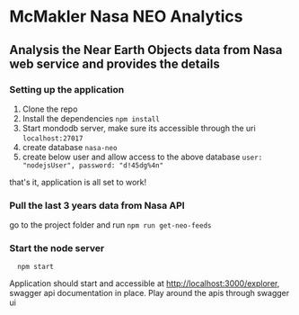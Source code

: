 # McMakler Nasa NEO Analytics
## Analysis the Near Earth Objects data from Nasa web service and provides the details

### Setting up the application
  1. Clone the repo
  2. Install the dependencies
    ```npm install```
  2. Start mondodb server, make sure  its accessible through the uri 
    ```
    localhost:27017
    ```
  3. create database 
    ```
      nasa-neo
    ```
  4. create below user and allow access to the above database
    ```
      user: "nodejsUser",
      password: "d!45dg%4n"
    ```
 
 that's it, application is all set to work!
 
 ### Pull the last 3 years data from Nasa API
  go to the project folder and run ```npm run get-neo-feeds```
  
  
 ### Start the node server
  ```
    npm start
  ```
  Application should start and accessible at [http://localhost:3000/explorer](), swagger api documentation in place.
  Play around the apis through swagger ui
